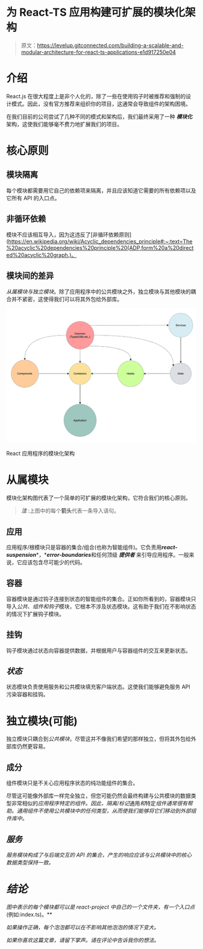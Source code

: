 # 为 React-TS 应用构建可扩展的模块化架构

> 原文：<https://levelup.gitconnected.com/building-a-scalable-and-modular-architecture-for-react-ts-applications-e1d917250e04>

# 介绍

React.js 在很大程度上是非个人化的，除了一些在使用钩子时被推荐和强制的设计模式。因此，没有官方推荐来组织你的项目，这通常会导致组件的架构困境。

在我们目前的公司尝试了几种不同的模式和架构后，我们最终采用了一种 ***模块化*** 架构，这使我们能够毫不费力地扩展我们的项目。

# 核心原则

## 模块隔离

每个模块都需要用它自己的依赖项来隔离，并且应该知道它需要的所有依赖项以及它所有 API 的入口点。

## 非循环依赖

模块不应该相互导入，因为这违反了[非循环依赖原则](https://en.wikipedia.org/wiki/Acyclic_dependencies_principle#:~:text=The%20acyclic%20dependencies%20principle%20(ADP,form%20a%20directed%20acyclic%20graph.)。

## 模块间的差异

*从属模块与独立模块*。除了应用程序中的公共模块之外，独立模块与其他模块的耦合并不紧密，这使得我们可以将其外包给外部库。

![](img/6e8d4637e9aae398775cc72b8506ab65.png)

React 应用程序的模块化架构

# 从属模块

模块化架构图代表了一个简单的可扩展的模块化架构，它符合我们的核心原则。

> ***注*** :上图中的每个**箭头**代表一条导入语句。

## 应用

应用程序/根模块只是容器的集合/组合(也称为智能组件)。它负责用***react-suspension****，****error-boundaries***和任何顶级 ***提供者*** 来引导应用程序。一般来说，它应该包含尽可能少的代码。

## **容器**

容器模块是通过钩子连接到状态的智能组件的集合。正如你所看到的，容器模块只导入*公共、组件和钩子*模块，它根本不涉及状态模块。这有助于我们在不影响状态的情况下扩展钩子模块。

## **挂钩**

钩子模块通过状态向容器提供数据，并根据用户与容器组件的交互来更新状态。

## *状态*

状态模块负责使用服务和公共模块填充客户端状态。这使我们能够避免服务 API 污染容器和挂钩。

# 独立模块(可能)

独立模块只耦合到*公共模块*，尽管这并不像我们希望的那样独立，但将其外包给外部库仍然更容易。

## 成分

组件模块只是不关心应用程序状态的纯功能组件的集合。

尽管这可能像外部库一样完全独立，但您可能仍然会最终构建与公共模块的数据类型非常相似的*应用程序特定的组件。因此，隔离/标记*通用*和*特定*组件通常很有帮助。*通用*组件不使用公共模块中的任何类型，从而使我们能够将它们移动到外部组件库中。*

## *服务*

*服务模块构成了与后端交互的 API 的集合，产生的响应应该与公共模块中的核心数据类型保持一致。*

# *结论*

*图中表示的每个模块都可以是 react-project 中自己的一个文件夹，有一个入口点*(例如:index.ts)。**

*如果操作正确，每个泡泡都可以在不影响其他泡泡的情况下变大。*

*如果你喜欢这篇文章，请留下掌声。请在评论中告诉我你的想法。*
